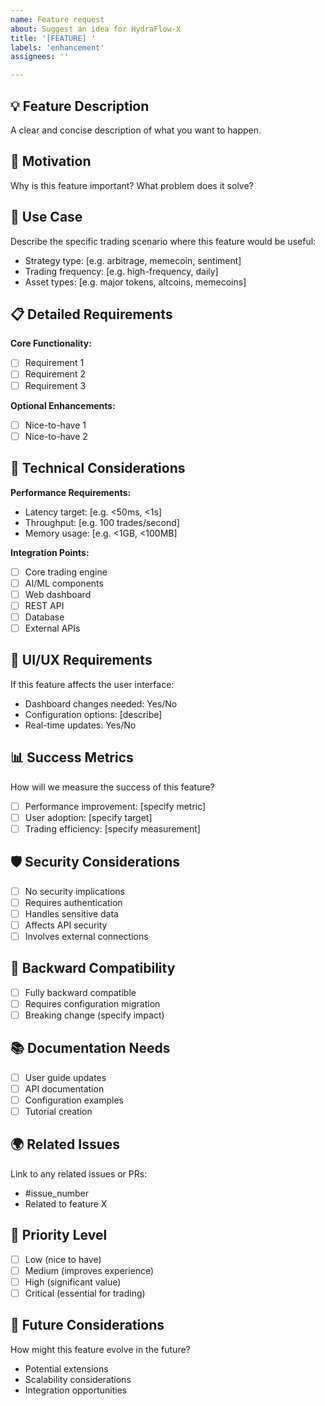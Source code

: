 ```yaml
---
name: Feature request
about: Suggest an idea for HydraFlow-X
title: '[FEATURE] '
labels: 'enhancement'
assignees: ''

---
```


## 💡 Feature Description
A clear and concise description of what you want to happen.

## 🚀 Motivation
Why is this feature important? What problem does it solve?

## 🎯 Use Case
Describe the specific trading scenario where this feature would be useful:
- Strategy type: [e.g. arbitrage, memecoin, sentiment]
- Trading frequency: [e.g. high-frequency, daily]
- Asset types: [e.g. major tokens, altcoins, memecoins]

## 📋 Detailed Requirements
**Core Functionality:**
- [ ] Requirement 1
- [ ] Requirement 2
- [ ] Requirement 3

**Optional Enhancements:**
- [ ] Nice-to-have 1
- [ ] Nice-to-have 2

## 🔧 Technical Considerations
**Performance Requirements:**
- Latency target: [e.g. <50ms, <1s]
- Throughput: [e.g. 100 trades/second]
- Memory usage: [e.g. <1GB, <100MB]

**Integration Points:**
- [ ] Core trading engine
- [ ] AI/ML components
- [ ] Web dashboard
- [ ] REST API
- [ ] Database
- [ ] External APIs

## 🎨 UI/UX Requirements
If this feature affects the user interface:
- Dashboard changes needed: Yes/No
- Configuration options: [describe]
- Real-time updates: Yes/No

## 📊 Success Metrics
How will we measure the success of this feature?
- [ ] Performance improvement: [specify metric]
- [ ] User adoption: [specify target]
- [ ] Trading efficiency: [specify measurement]

## 🛡️ Security Considerations
- [ ] No security implications
- [ ] Requires authentication
- [ ] Handles sensitive data
- [ ] Affects API security
- [ ] Involves external connections

## 🔄 Backward Compatibility
- [ ] Fully backward compatible
- [ ] Requires configuration migration
- [ ] Breaking change (specify impact)

## 📚 Documentation Needs
- [ ] User guide updates
- [ ] API documentation
- [ ] Configuration examples
- [ ] Tutorial creation

## 🌍 Related Issues
Link to any related issues or PRs:
- #issue_number
- Related to feature X

## 📅 Priority Level
- [ ] Low (nice to have)
- [ ] Medium (improves experience)
- [ ] High (significant value)
- [ ] Critical (essential for trading)

## 🔮 Future Considerations
How might this feature evolve in the future?
- Potential extensions
- Scalability considerations
- Integration opportunities
